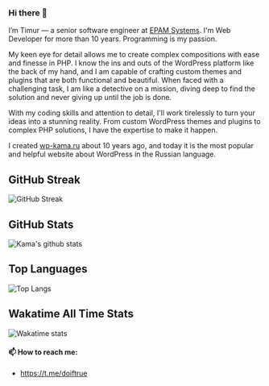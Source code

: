 ### Hi there 👋

I’m Timur — a senior software engineer at [EPAM Systems](https://www.epam.com/). I'm Web Developer for more than 10 years. Programming is my passion. 

My keen eye for detail allows me to create complex compositions with ease and finesse in PHP. I know the ins and outs of the WordPress platform like the back of my hand, and I am capable of crafting custom themes and plugins that are both functional and beautiful. When faced with a challenging task, I am like a detective on a mission, diving deep to find the solution and never giving up until the job is done.

With my coding skills and attention to detail, I'll work tirelessly to turn your ideas into a stunning reality. From custom WordPress themes and plugins to complex PHP solutions, I have the expertise to make it happen. 

I created [wp-kama.ru](https://wp-kama.ru) about 10 years ago, and today it is the most popular and helpful website about WordPress in the Russian language.

## GitHub Streak
![GitHub Streak](https://streak-stats.demolab.com?user=doiftrue&date_format=j%20M%5B%20Y%5D)

## GitHub Stats
![Kama's github stats](https://github-readme-stats.vercel.app/api?username=doiftrue&show_icons=true&count_private=true&theme=default)

## Top Languages
![Top Langs](https://github-readme-stats.vercel.app/api/top-langs/?username=doiftrue&layout=compact)

## Wakatime All Time Stats
![Wakatime stats](https://wakatime.com/share/@kama/b1202de4-1ae8-43c5-8fdc-500af817b238.svg)
<!-- https://wakatime.com/share/embed -->



#### 📫 How to reach me:

- https://t.me/doiftrue



<!--
**doiftrue/doiftrue** is a ✨ _special_ ✨ repository because its `README.md` (this file) appears on your GitHub profile.

Here are some ideas to get you started:

- 🔭 I’m currently working on ...
- 🌱 I’m currently learning ...
- 👯 I’m looking to collaborate on ...
- 🤔 I’m looking for help with ...
- 💬 Ask me about ...
- 📫 How to reach me: ...
- 😄 Pronouns: ...
- ⚡ Fun fact: ...
-->
